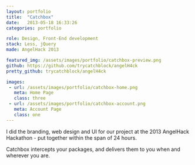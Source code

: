 ```yaml
---
layout: portfolio
title:  "Catchbox"
date:   2013-05-18 16:33:26
categories: portfolio

role: Design, Front-End development
stack: Less, jQuery
made: AngelHack 2013

featured_img: /assets/images/portfolio/catchbox-preview.png
github: https://github.com/trycatchblock/angelH4ck
pretty_github: trycatchblock/angelH4ck

images: 
 - url: /assets/images/portfolio/catchbox-home.png
   meta: Home Page
   class: three 
 - url: /assets/images/portfolio/catchbox-account.png
   meta: Account Page
   class: one
---
```


I did the branding, web design and UI for our project at the 2013 AngelHack Hackathon - put together within the span of 24 hours. 

Catchbox intercepts your packages, and delivers them to you when and wherever you are.

